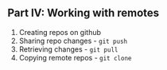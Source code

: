 ##  Part IV: Working with remotes

1. Creating repos on github
2. Sharing repo changes - `git push`
3. Retrieving changes - `git pull`
4. Copying remote repos - `git clone`
